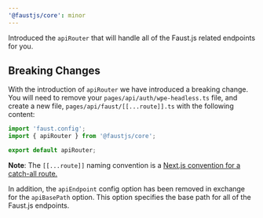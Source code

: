 ```yaml
---
'@faustjs/core': minor
---
```


Introduced the `apiRouter` that will handle all of the Faust.js related endpoints for you.

## Breaking Changes

With the introduction of `apiRouter` we have introduced a breaking change. You will need to remove your `pages/api/auth/wpe-headless.ts` file, and create a new file, `pages/api/faust/[[...route]].ts` with the following content:

```ts
import 'faust.config';
import { apiRouter } from '@faustjs/core';

export default apiRouter;
```

**Note**: The `[[...route]]` naming convention is a [Next.js convention for a catch-all route.](https://nextjs.org/docs/routing/dynamic-routes#optional-catch-all-routes)

In addition, the `apiEndpoint` config option has been removed in exchange for the `apiBasePath` option. This option specifies the base path for all of the Faust.js endpoints.
